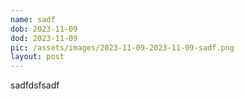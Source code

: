 ```yaml
---
name: sadf
dob: 2023-11-09
dod: 2023-11-09
pic: /assets/images/2023-11-09-2023-11-09-sadf.png
layout: post
---
```

sadfdsfsadf
